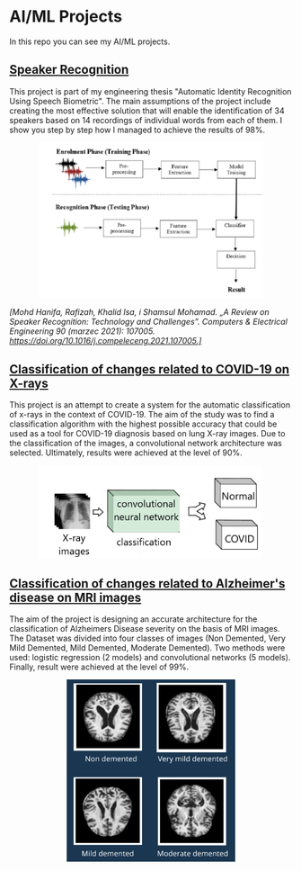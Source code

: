 # AI/ML Projects
In this repo you can see my AI/ML projects.

## [Speaker Recognition](https://github.com/Swedeling/Portfolio/tree/main/SpeakerRecognition)

This project is part of my engineering thesis "Automatic Identity Recognition Using Speech Biometric". The main assumptions of the project include creating the most effective solution that will enable the identification of 34 speakers based on 14 recordings of individual words from each of them. I show you step by step how I managed to achieve the results of 98%. 

<div style="text-align:center">
    <p float='left'>
        <img src ="docks/SpeakerRecognition/SpeakerRecognitionProcess.PNG" width="400"/>
    </p>
</div>

*[Mohd Hanifa, Rafizah, Khalid Isa, i Shamsul Mohamad. „A Review on Speaker Recognition: Technology and Challenges”. Computers & Electrical Engineering 90 (marzec 2021): 107005. https://doi.org/10.1016/j.compeleceng.2021.107005.]*

## [Classification of changes related to COVID-19 on X-rays](https://github.com/Swedeling/Portfolio/blob/main/Covid-19%20classification/README.md)

This project is an attempt to create a system for the automatic classification of  x-rays in the context of COVID-19. The aim of the study was to find a classification algorithm with the highest possible accuracy that could be used as a tool for COVID-19 diagnosis based on lung X-ray images. Due to the classification of the images, a convolutional network architecture was selected. Ultimately, results were achieved at the level of 90%. 

<div style="text-align:center">
    <p float='left'>
        <img src ="docks/Covid-19 classification/covid_classification.PNG" width="400"/>
    </p>
</div>


## [Classification of changes related to Alzheimer's disease on MRI images](https://github.com/Swedeling/Portfolio/tree/main/Alzheimer's%20classification)

The aim of the project is designing an accurate architecture for the classification of Alzheimers Disease severity on the basis of MRI images. The Dataset was divided into four classes of images (Non Demented, Very Mild Demented, Mild Demented, Moderate Demented). Two methods were used: logistic regression (2 models) and convolutional networks (5 models). Finally, result were achieved at the level of 99%. 

<div style="text-align:center">
    <p float='left'>
        <img src ="docks/Alzheimer's classification/MRI_images.PNG" width="300"/>
    </p>
</div>
